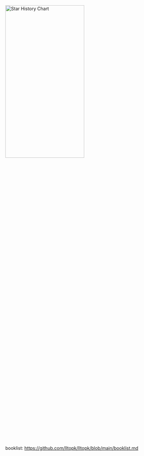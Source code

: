 <picture>
  <img
    alt="Star History Chart"
    src="https://api.star-history.com/svg?repos=lltopk/data-desensitization,lltopk/feignx-plugin,lltopk/clear-unused-images-in-markdowns&type=Date&theme=dark"
    style="width: 70%; height: 35%;"
  />
</picture>

booklist: https://github.com/lltopk/lltopk/blob/main/booklist.md
